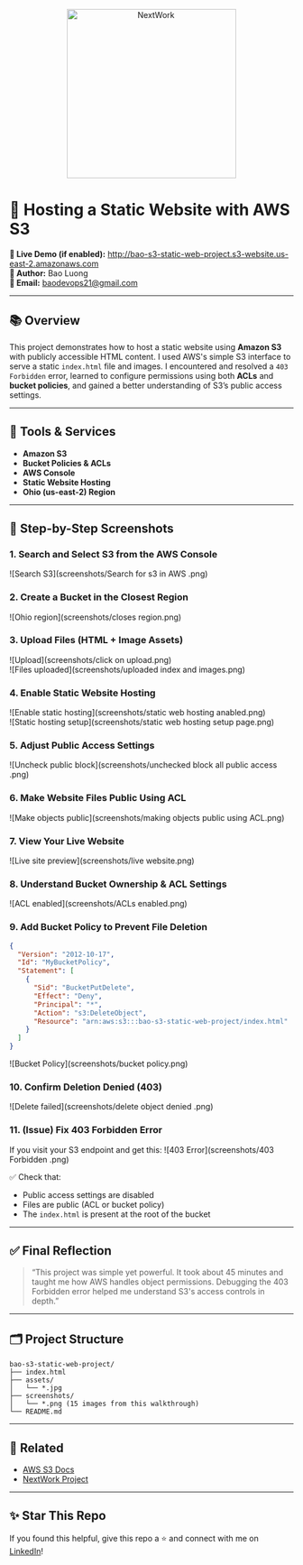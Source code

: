 <p align="center">
  <img src="https://cdn.prod.website-files.com/677c400686e724409a5a7409/6790ad949cf622dc8dcd9fe4_nextwork-logo-leather.svg" alt="NextWork" width="300" />
</p>

# 🚀 Hosting a Static Website with AWS S3

**🔗 Live Demo (if enabled):** http://bao-s3-static-web-project.s3-website.us-east-2.amazonaws.com  
**👤 Author:** Bao Luong  
**📧 Email:** baodevops21@gmail.com

---

## 📚 Overview

This project demonstrates how to host a static website using **Amazon S3** with publicly accessible HTML content. I used AWS's simple S3 interface to serve a static `index.html` file and images. I encountered and resolved a `403 Forbidden` error, learned to configure permissions using both **ACLs** and **bucket policies**, and gained a better understanding of S3’s public access settings.

---

## 🧰 Tools & Services

- **Amazon S3**
- **Bucket Policies & ACLs**
- **AWS Console**
- **Static Website Hosting**
- **Ohio (us-east-2) Region**

---

## 📸 Step-by-Step Screenshots

### 1. Search and Select S3 from the AWS Console
![Search S3](screenshots/Search for s3 in AWS .png)

### 2. Create a Bucket in the Closest Region
![Ohio region](screenshots/closes region.png)

### 3. Upload Files (HTML + Image Assets)
![Upload](screenshots/click on upload.png)  
![Files uploaded](screenshots/uploaded index and images.png)

### 4. Enable Static Website Hosting
![Enable static hosting](screenshots/static web hosting anabled.png)  
![Static hosting setup](screenshots/static web hosting setup page.png)

### 5. Adjust Public Access Settings
![Uncheck public block](screenshots/unchecked block all public access .png)

### 6. Make Website Files Public Using ACL
![Make objects public](screenshots/making objects public using ACL.png)

### 7. View Your Live Website
![Live site preview](screenshots/live website.png)

### 8. Understand Bucket Ownership & ACL Settings
![ACL enabled](screenshots/ACLs enabled.png)

### 9. Add Bucket Policy to Prevent File Deletion
```json
{
  "Version": "2012-10-17",
  "Id": "MyBucketPolicy",
  "Statement": [
    {
      "Sid": "BucketPutDelete",
      "Effect": "Deny",
      "Principal": "*",
      "Action": "s3:DeleteObject",
      "Resource": "arn:aws:s3:::bao-s3-static-web-project/index.html"
    }
  ]
}
```
![Bucket Policy](screenshots/bucket policy.png)

### 10. Confirm Deletion Denied (403)
![Delete failed](screenshots/delete object denied .png)

### 11. (Issue) Fix 403 Forbidden Error
If you visit your S3 endpoint and get this:
![403 Error](screenshots/403 Forbidden .png)

✅ Check that:
- Public access settings are disabled
- Files are public (ACL or bucket policy)
- The `index.html` is present at the root of the bucket

---

## ✅ Final Reflection

> “This project was simple yet powerful. It took about 45 minutes and taught me how AWS handles object permissions. Debugging the 403 Forbidden error helped me understand S3's access controls in depth.”

---

## 🗂 Project Structure

```
bao-s3-static-web-project/
├── index.html
├── assets/
│   └── *.jpg
├── screenshots/
│   └── *.png (15 images from this walkthrough)
└── README.md
```

---

## 📌 Related

- [AWS S3 Docs](https://docs.aws.amazon.com/AmazonS3/latest/userguide/WebsiteHosting.html)
- [NextWork Project](http://learn.nextwork.org/projects/aws-host-a-website-on-s3)

---

## ✨ Star This Repo

If you found this helpful, give this repo a ⭐️ and connect with me on [LinkedIn](https://www.linkedin.com/in/baoluongdevops)!